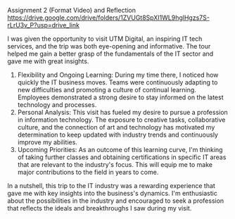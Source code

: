 Assignment 2 (Format Video) and Reflection
https://drive.google.com/drive/folders/1ZVUGt8SpXI1WL9hglHgzs7S-rLrU3v_P?usp=drive_link

I was given the opportunity to visit UTM Digital, an inspiring IT tech services, and the trip was both eye-opening and informative. 
The tour helped me gain a better grasp of the fundamentals of the IT sector and gave me with great insights.

1. Flexibility and Ongoing Learning: During my time there, I noticed how quickly the IT business moves. Teams were continuously 
                                     adapting to new difficulties and promoting a culture of continual learning. 
                                    Employees demonstrated a strong desire to stay informed on the latest technology and processes.
2. Personal Analysis: This visit has fueled my desire to pursue a profession in information technology. The exposure to creative tasks, 
                      collaborative culture, and the connection of art and technology has motivated my determination to keep updated with 
                      industry trends and continuously improve my abilities.
3. Upcoming Priorities: As an outcome of this learning curve, I'm thinking of taking further classes and obtaining certifications in 
                        specific IT areas that are relevant to the industry's focus. 
                        This will equip me to make major contributions to the field in years to come.

In a nutshell, this trip to the IT industry was a rewarding experience that gave me with key insights into the business's dynamics. 
I'm enthusiastic about the possibilities in the industry and encouraged to seek a profession that reflects the ideals 
and breakthroughs I saw during my visit.
